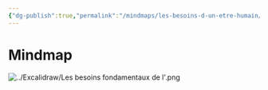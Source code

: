```yaml
---
{"dg-publish":true,"permalink":"/mindmaps/les-besoins-d-un-etre-humain/","tags":["mindmaps"],"noteIcon":""}
---
```



# Mindmap
![../Excalidraw/Les besoins fondamentaux de l'.png](/img/user/Excalidraw/Les%20besoins%20fondamentaux%20de%20l'.png)
